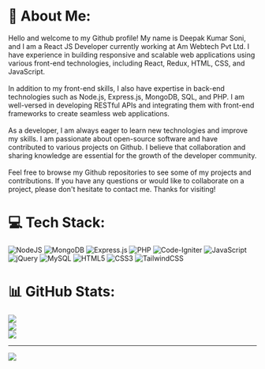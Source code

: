 # 💫 About Me:
Hello and welcome to my Github profile! My name is Deepak Kumar Soni, and I am a React JS Developer currently working at Am Webtech Pvt Ltd. I have experience in building responsive and scalable web applications using various front-end technologies, including React, Redux, HTML, CSS, and JavaScript.<br><br>In addition to my front-end skills, I also have expertise in back-end technologies such as Node.js, Express.js, MongoDB, SQL, and PHP. I am well-versed in developing RESTful APIs and integrating them with front-end frameworks to create seamless web applications.<br><br>As a developer, I am always eager to learn new technologies and improve my skills. I am passionate about open-source software and have contributed to various projects on Github. I believe that collaboration and sharing knowledge are essential for the growth of the developer community.<br><br>Feel free to browse my Github repositories to see some of my projects and contributions. If you have any questions or would like to collaborate on a project, please don't hesitate to contact me. Thanks for visiting!


# 💻 Tech Stack:
![NodeJS](https://img.shields.io/badge/node.js-6DA55F?style=for-the-badge&logo=node.js&logoColor=white) ![MongoDB](https://img.shields.io/badge/MongoDB-%234ea94b.svg?style=for-the-badge&logo=mongodb&logoColor=white) ![Express.js](https://img.shields.io/badge/express.js-%23404d59.svg?style=for-the-badge&logo=express&logoColor=%2361DAFB) ![PHP](https://img.shields.io/badge/php-%23777BB4.svg?style=for-the-badge&logo=php&logoColor=white) ![Code-Igniter](https://img.shields.io/badge/CodeIgniter-%23EF4223.svg?style=for-the-badge&logo=codeIgniter&logoColor=white) ![JavaScript](https://img.shields.io/badge/javascript-%23323330.svg?style=for-the-badge&logo=javascript&logoColor=%23F7DF1E) ![jQuery](https://img.shields.io/badge/jquery-%230769AD.svg?style=for-the-badge&logo=jquery&logoColor=white) ![MySQL](https://img.shields.io/badge/mysql-%2300f.svg?style=for-the-badge&logo=mysql&logoColor=white) ![HTML5](https://img.shields.io/badge/html5-%23E34F26.svg?style=for-the-badge&logo=html5&logoColor=white) ![CSS3](https://img.shields.io/badge/css3-%231572B6.svg?style=for-the-badge&logo=css3&logoColor=white) ![TailwindCSS](https://img.shields.io/badge/tailwindcss-%2338B2AC.svg?style=for-the-badge&logo=tailwind-css&logoColor=white)
# 📊 GitHub Stats:
![](https://github-readme-stats.vercel.app/api?username=dev-Deepak-soni&theme=dark&hide_border=false&include_all_commits=true&count_private=true)<br/>
![](https://github-readme-streak-stats.herokuapp.com/?user=dev-Deepak-soni&theme=dark&hide_border=false)<br/>
![](https://github-readme-stats.vercel.app/api/top-langs/?username=dev-Deepak-soni&theme=dark&hide_border=false&include_all_commits=true&count_private=true&layout=compact)

---
[![](https://visitcount.itsvg.in/api?id=dev-Deepak-soni&icon=0&color=0)](https://visitcount.itsvg.in)

<!-- Proudly created with GPRM ( https://gprm.itsvg.in ) -->
